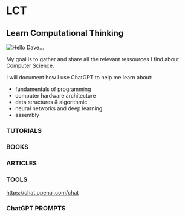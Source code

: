 # LCT
## Learn Computational Thinking

![Hello Dave...](https://github.com/pixiesue/LCT/blob/4c510d462810a5b70e8c243fb1ca077e0860f444/hal9000_400x400.png(2) "8bit Hal")
 
My goal is to gather and share all the relevant ressources I find about Computer Science.

I will document how I use ChatGPT to help me learn about:
- fundamentals of programming
- computer hardware architecture
- data structures & algorithmic
- neural networks and deep learning
- assembly


### TUTORIALS


### BOOKS


### ARTICLES

### TOOLS
https://chat.openai.com/chat

### ChatGPT PROMPTS
